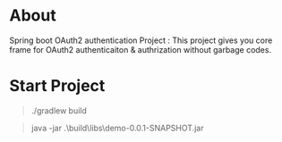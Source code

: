 # About
Spring boot OAuth2 authentication Project
: This project gives you core frame for OAuth2 authenticaiton & authrization without garbage codes.

# Start Project
> ./gradlew build

> java -jar .\build\libs\demo-0.0.1-SNAPSHOT.jar
